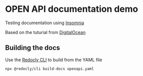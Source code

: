 # OPEN API documentation demo

Testing documentation using [Insomnia](https://insomnia.rest/)

Based on the tuturial from [DigitalOcean](https://www.digitalocean.com/community/tutorials/how-to-create-documentation-for-your-rest-api-with-insomnia)

## Building the docs

Use the [Redocly CLI](https://redocly.com/docs/cli) to build from the YAML file

```bash
npx @redocly/cli build-docs openapi.yaml
```
